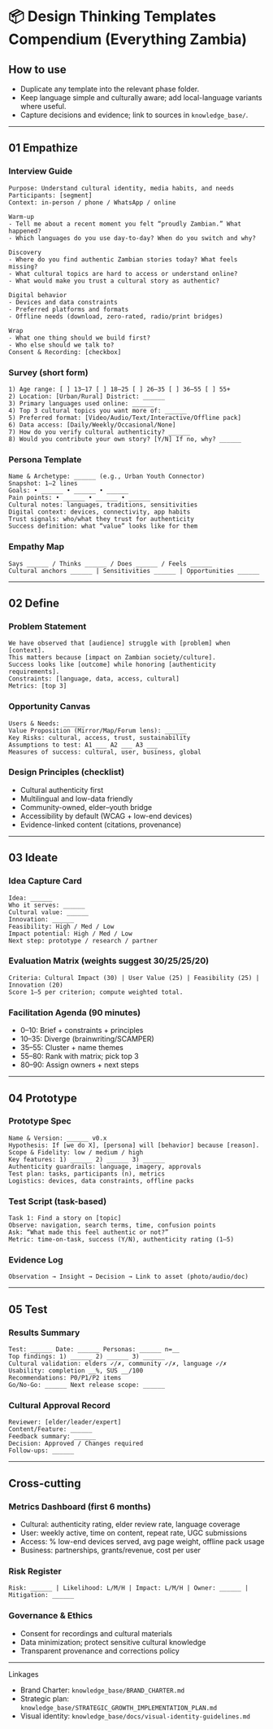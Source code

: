 # 📦 Design Thinking Templates Compendium (Everything Zambia)

## How to use
- Duplicate any template into the relevant phase folder.
- Keep language simple and culturally aware; add local-language variants where useful.
- Capture decisions and evidence; link to sources in `knowledge_base/`.

---

## 01 Empathize

### Interview Guide
```
Purpose: Understand cultural identity, media habits, and needs
Participants: [segment]
Context: in-person / phone / WhatsApp / online

Warm-up
- Tell me about a recent moment you felt “proudly Zambian.” What happened?
- Which languages do you use day-to-day? When do you switch and why?

Discovery
- Where do you find authentic Zambian stories today? What feels missing?
- What cultural topics are hard to access or understand online?
- What would make you trust a cultural story as authentic?

Digital behavior
- Devices and data constraints
- Preferred platforms and formats
- Offline needs (download, zero-rated, radio/print bridges)

Wrap
- What one thing should we build first?
- Who else should we talk to?
Consent & Recording: [checkbox]
```

### Survey (short form)
```
1) Age range: [ ] 13–17 [ ] 18–25 [ ] 26–35 [ ] 36–55 [ ] 55+
2) Location: [Urban/Rural] District: ______
3) Primary languages used online: ______
4) Top 3 cultural topics you want more of: ______
5) Preferred format: [Video/Audio/Text/Interactive/Offline pack]
6) Data access: [Daily/Weekly/Occasional/None]
7) How do you verify cultural authenticity? ______
8) Would you contribute your own story? [Y/N] If no, why? ______
```

### Persona Template
```
Name & Archetype: ______ (e.g., Urban Youth Connector)
Snapshot: 1–2 lines
Goals: • ______ • ______ • ______
Pain points: • ______ • ______ • ______
Cultural notes: languages, traditions, sensitivities
Digital context: devices, connectivity, app habits
Trust signals: who/what they trust for authenticity
Success definition: what “value” looks like for them
```

### Empathy Map
```
Says ______ / Thinks ______ / Does ______ / Feels ______
Cultural anchors ______ | Sensitivities ______ | Opportunities ______
```

---

## 02 Define

### Problem Statement
```
We have observed that [audience] struggle with [problem] when [context].
This matters because [impact on Zambian society/culture].
Success looks like [outcome] while honoring [authenticity requirements].
Constraints: [language, data, access, cultural]
Metrics: [top 3]
```

### Opportunity Canvas
```
Users & Needs: ______
Value Proposition (Mirror/Map/Forum lens): ______
Key Risks: cultural, access, trust, sustainability
Assumptions to test: A1 ___ A2 ___ A3 ___
Measures of success: cultural, user, business, global
```

### Design Principles (checklist)
- Cultural authenticity first
- Multilingual and low-data friendly
- Community-owned, elder–youth bridge
- Accessibility by default (WCAG + low-end devices)
- Evidence-linked content (citations, provenance)

---

## 03 Ideate

### Idea Capture Card
```
Idea: ______
Who it serves: ______
Cultural value: ______
Innovation: ______
Feasibility: High / Med / Low
Impact potential: High / Med / Low
Next step: prototype / research / partner
```

### Evaluation Matrix (weights suggest 30/25/25/20)
```
Criteria: Cultural Impact (30) | User Value (25) | Feasibility (25) | Innovation (20)
Score 1–5 per criterion; compute weighted total.
```

### Facilitation Agenda (90 minutes)
- 0–10: Brief + constraints + principles
- 10–35: Diverge (brainwriting/SCAMPER)
- 35–55: Cluster + name themes
- 55–80: Rank with matrix; pick top 3
- 80–90: Assign owners + next steps

---

## 04 Prototype

### Prototype Spec
```
Name & Version: ______ v0.x
Hypothesis: If [we do X], [persona] will [behavior] because [reason].
Scope & Fidelity: low / medium / high
Key features: 1) ______ 2) ______ 3) ______
Authenticity guardrails: language, imagery, approvals
Test plan: tasks, participants (n), metrics
Logistics: devices, data constraints, offline packs
```

### Test Script (task-based)
```
Task 1: Find a story on [topic]
Observe: navigation, search terms, time, confusion points
Ask: “What made this feel authentic or not?”
Metric: time-on-task, success (Y/N), authenticity rating (1–5)
```

### Evidence Log
```
Observation → Insight → Decision → Link to asset (photo/audio/doc)
```

---

## 05 Test

### Results Summary
```
Test: ______ Date: ______ Personas: ______ n=__
Top findings: 1) ______ 2) ______ 3) ______
Cultural validation: elders ✓/✗, community ✓/✗, language ✓/✗
Usability: completion __%, SUS __/100
Recommendations: P0/P1/P2 items
Go/No-Go: ______ Next release scope: ______
```

### Cultural Approval Record
```
Reviewer: [elder/leader/expert]
Content/Feature: ______
Feedback summary: ______
Decision: Approved / Changes required
Follow-ups: ______
```

---

## Cross-cutting

### Metrics Dashboard (first 6 months)
- Cultural: authenticity rating, elder review rate, language coverage
- User: weekly active, time on content, repeat rate, UGC submissions
- Access: % low-end devices served, avg page weight, offline pack usage
- Business: partnerships, grants/revenue, cost per user

### Risk Register
```
Risk: ______ | Likelihood: L/M/H | Impact: L/M/H | Owner: ______ | Mitigation: ______
```

### Governance & Ethics
- Consent for recordings and cultural materials
- Data minimization; protect sensitive cultural knowledge
- Transparent provenance and corrections policy

---

Linkages
- Brand Charter: `knowledge_base/BRAND_CHARTER.md`
- Strategic plan: `knowledge_base/STRATEGIC_GROWTH_IMPLEMENTATION_PLAN.md`
- Visual identity: `knowledge_base/docs/visual-identity-guidelines.md`

